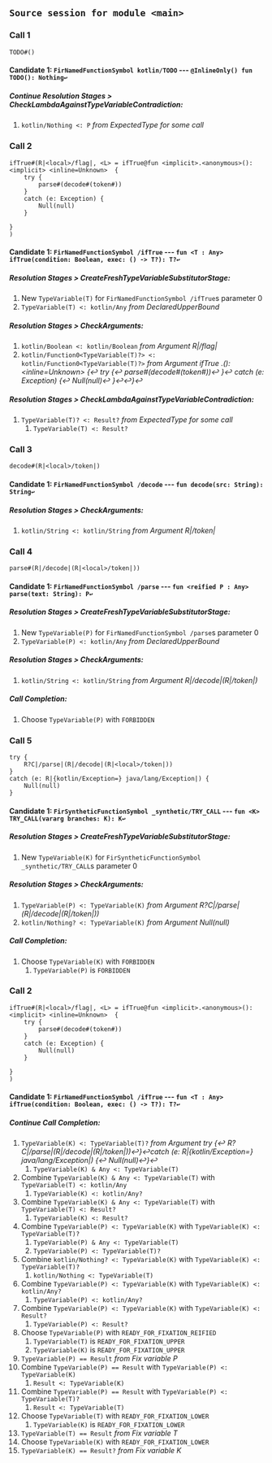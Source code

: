 ## `Source session for module <main>`

### Call 1

```
TODO#()
```

#### Candidate 1: `FirNamedFunctionSymbol kotlin/TODO` --- `@InlineOnly() fun TODO(): Nothing↩`
##### Continue Resolution Stages > CheckLambdaAgainstTypeVariableContradiction:

1. `kotlin/Nothing <: P` _from ExpectedType for some call_

### Call 2

```
ifTrue#(R|<local>/flag|, <L> = ifTrue@fun <implicit>.<anonymous>(): <implicit> <inline=Unknown>  {
    try {
        parse#(decode#(token#))
    }
    catch (e: Exception) {
        Null(null)
    }

}
)
```

#### Candidate 1: `FirNamedFunctionSymbol /ifTrue` --- `fun <T : Any> ifTrue(condition: Boolean, exec: () -> T?): T?↩`
##### Resolution Stages > CreateFreshTypeVariableSubstitutorStage:

1. New `TypeVariable(T)` for `FirNamedFunctionSymbol /ifTrue`s parameter 0
2. `TypeVariable(T) <: kotlin/Any` _from DeclaredUpperBound_

##### Resolution Stages > CheckArguments:

1. `kotlin/Boolean <: kotlin/Boolean` _from Argument R|<local>/flag|_
2. `kotlin/Function0<TypeVariable(T)?> <: kotlin/Function0<TypeVariable(T)?>` _from Argument ifTrue <implicit>.<anonymous>(): <implicit> <inline=Unknown>  {↩    try {↩        parse#(decode#(token#))↩    }↩    catch (e: Exception) {↩        Null(null)↩    }↩↩}↩_

##### Resolution Stages > CheckLambdaAgainstTypeVariableContradiction:

1. `TypeVariable(T)? <: Result?` _from ExpectedType for some call_
    1. `TypeVariable(T) <: Result?`

### Call 3

```
decode#(R|<local>/token|)
```

#### Candidate 1: `FirNamedFunctionSymbol /decode` --- `fun decode(src: String): String↩`
##### Resolution Stages > CheckArguments:

1. `kotlin/String <: kotlin/String` _from Argument R|<local>/token|_

### Call 4

```
parse#(R|/decode|(R|<local>/token|))
```

#### Candidate 1: `FirNamedFunctionSymbol /parse` --- `fun <reified P : Any> parse(text: String): P↩`
##### Resolution Stages > CreateFreshTypeVariableSubstitutorStage:

1. New `TypeVariable(P)` for `FirNamedFunctionSymbol /parse`s parameter 0
2. `TypeVariable(P) <: kotlin/Any` _from DeclaredUpperBound_

##### Resolution Stages > CheckArguments:

1. `kotlin/String <: kotlin/String` _from Argument R|/decode|(R|<local>/token|)_

##### Call Completion:

1. Choose `TypeVariable(P)` with `FORBIDDEN`

### Call 5

```
try {
    R?C|/parse|(R|/decode|(R|<local>/token|))
}
catch (e: R|{kotlin/Exception=} java/lang/Exception|) {
    Null(null)
}

```

#### Candidate 1: `FirSyntheticFunctionSymbol _synthetic/TRY_CALL` --- `fun <K> TRY_CALL(vararg branches: K): K↩`
##### Resolution Stages > CreateFreshTypeVariableSubstitutorStage:

1. New `TypeVariable(K)` for `FirSyntheticFunctionSymbol _synthetic/TRY_CALL`s parameter 0

##### Resolution Stages > CheckArguments:

1. `TypeVariable(P) <: TypeVariable(K)` _from Argument R?C|/parse|(R|/decode|(R|<local>/token|))_
2. `kotlin/Nothing? <: TypeVariable(K)` _from Argument Null(null)_

##### Call Completion:

1. Choose `TypeVariable(K)` with `FORBIDDEN`
    1. `TypeVariable(P)` is `FORBIDDEN`

### Call 2

```
ifTrue#(R|<local>/flag|, <L> = ifTrue@fun <implicit>.<anonymous>(): <implicit> <inline=Unknown>  {
    try {
        parse#(decode#(token#))
    }
    catch (e: Exception) {
        Null(null)
    }

}
)
```

#### Candidate 1: `FirNamedFunctionSymbol /ifTrue` --- `fun <T : Any> ifTrue(condition: Boolean, exec: () -> T?): T?↩`
##### Continue Call Completion:

1. `TypeVariable(K) <: TypeVariable(T)?` _from Argument try {↩    R?C|/parse|(R|/decode|(R|<local>/token|))↩}↩catch (e: R|{kotlin/Exception=} java/lang/Exception|) {↩    Null(null)↩}↩_
    1. `TypeVariable(K) & Any <: TypeVariable(T)`
2. Combine `TypeVariable(K) & Any <: TypeVariable(T)` with `TypeVariable(T) <: kotlin/Any`
    1. `TypeVariable(K) <: kotlin/Any?`
3. Combine `TypeVariable(K) & Any <: TypeVariable(T)` with `TypeVariable(T) <: Result?`
    1. `TypeVariable(K) <: Result?`
4. Combine `TypeVariable(P) <: TypeVariable(K)` with `TypeVariable(K) <: TypeVariable(T)?`
    1. `TypeVariable(P) & Any <: TypeVariable(T)`
    2. `TypeVariable(P) <: TypeVariable(T)?`
5. Combine `kotlin/Nothing? <: TypeVariable(K)` with `TypeVariable(K) <: TypeVariable(T)?`
    1. `kotlin/Nothing <: TypeVariable(T)`
6. Combine `TypeVariable(P) <: TypeVariable(K)` with `TypeVariable(K) <: kotlin/Any?`
    1. `TypeVariable(P) <: kotlin/Any?`
7. Combine `TypeVariable(P) <: TypeVariable(K)` with `TypeVariable(K) <: Result?`
    1. `TypeVariable(P) <: Result?`
8. Choose `TypeVariable(P)` with `READY_FOR_FIXATION_REIFIED`
    1. `TypeVariable(T)` is `READY_FOR_FIXATION_UPPER`
    2. `TypeVariable(K)` is `READY_FOR_FIXATION_UPPER`
9. `TypeVariable(P) == Result` _from Fix variable P_
10. Combine `TypeVariable(P) == Result` with `TypeVariable(P) <: TypeVariable(K)`
    1. `Result <: TypeVariable(K)`
11. Combine `TypeVariable(P) == Result` with `TypeVariable(P) <: TypeVariable(T)?`
    1. `Result <: TypeVariable(T)`
12. Choose `TypeVariable(T)` with `READY_FOR_FIXATION_LOWER`
    1. `TypeVariable(K)` is `READY_FOR_FIXATION_LOWER`
13. `TypeVariable(T) == Result` _from Fix variable T_
14. Choose `TypeVariable(K)` with `READY_FOR_FIXATION_LOWER`
15. `TypeVariable(K) == Result?` _from Fix variable K_
